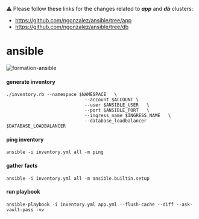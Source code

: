 
⚠️ Please follow these links for the changes related to ___app___ and ___db___ clusters:
 * https://github.com/ngonzalez/ansible/tree/app
 * https://github.com/ngonzalez/ansible/tree/db

# ansible

![formation-ansible](https://user-images.githubusercontent.com/26479/113611957-81d90b80-964f-11eb-95c9-2fb0dfa3cb0b.png)

#### generate inventory
```
./inventory.rb --namespace $NAMESPACE	\
							 --account $ACCOUNT	\
							 --user $ANSIBLE_USER	\
							 --port $ANSIBLE_PORT	\
							 --ingress_name $INGRESS_NAME	\
							 --database_loadbalancer $DATABASE_LOADBALANCER
```

#### ping inventory
```
ansible -i inventory.yml all -m ping
```

#### gather facts
```
ansible -i inventory.yml all -m ansible.builtin.setup
```

#### run playbook
```
ansible-playbook -i inventory.yml app.yml --flush-cache --diff --ask-vault-pass -vv
```
